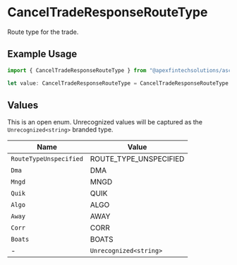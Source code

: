 # CancelTradeResponseRouteType

Route type for the trade.

## Example Usage

```typescript
import { CancelTradeResponseRouteType } from "@apexfintechsolutions/ascend-sdk/models/components";

let value: CancelTradeResponseRouteType = CancelTradeResponseRouteType.Mngd;
```

## Values

This is an open enum. Unrecognized values will be captured as the `Unrecognized<string>` branded type.

| Name                   | Value                  |
| ---------------------- | ---------------------- |
| `RouteTypeUnspecified` | ROUTE_TYPE_UNSPECIFIED |
| `Dma`                  | DMA                    |
| `Mngd`                 | MNGD                   |
| `Quik`                 | QUIK                   |
| `Algo`                 | ALGO                   |
| `Away`                 | AWAY                   |
| `Corr`                 | CORR                   |
| `Boats`                | BOATS                  |
| -                      | `Unrecognized<string>` |